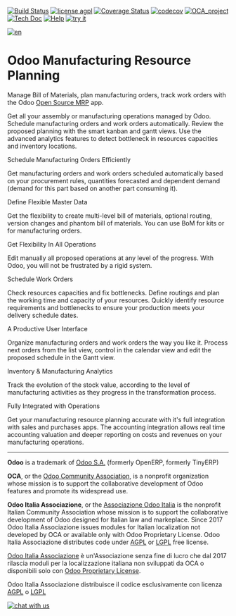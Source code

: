 [![Build Status](https://travis-ci.org/Odoo-Italia-Associazione/OCB.svg?branch=9.0)](https://travis-ci.org/Odoo-Italia-Associazione/OCB)
[![license agpl](https://img.shields.io/badge/licence-AGPL--3-blue.svg)](http://www.gnu.org/licenses/agpl-3.0.html)
[![Coverage Status](https://coveralls.io/repos/github/Odoo-Italia-Associazione/OCB/badge.svg?branch=9.0)](https://coveralls.io/github/Odoo-Italia-Associazione/OCB?branch=9.0)
[![codecov](https://codecov.io/gh/Odoo-Italia-Associazione/OCB/branch/9.0/graph/badge.svg)](https://codecov.io/gh/Odoo-Italia-Associazione/OCB/branch/9.0)
[![OCA_project](http://www.zeroincombenze.it/wp-content/uploads/ci-ct/prd/button-oca-9.svg)](https://github.com/OCA/OCB/tree/9.0)
[![Tech Doc](http://www.zeroincombenze.it/wp-content/uploads/ci-ct/prd/button-docs-9.svg)](http://wiki.zeroincombenze.org/en/Odoo/9.0/dev)
[![Help](http://www.zeroincombenze.it/wp-content/uploads/ci-ct/prd/button-help-9.svg)](http://wiki.zeroincombenze.org/en/Odoo/9.0/man/)
[![try it](http://www.zeroincombenze.it/wp-content/uploads/ci-ct/prd/button-try-it-9.svg)](https://erp9.zeroincombenze.it)


[![en](http://www.shs-av.com/wp-content/en_US.png)](http://wiki.zeroincombenze.org/it/Odoo/7.0/man)

Odoo Manufacturing Resource Planning
====================================

Manage Bill of Materials, plan manufacturing orders, track work orders with the
Odoo <a href="https://www.odoo.com/page/manufacturing">Open Source MRP</a> app.

Get all your assembly or manufacturing operations managed by Odoo. Schedule
manufacturing orders and work orders automatically. Review the proposed
planning with the smart kanban and gantt views. Use the advanced analytics
features to detect bottleneck in resources capacities and inventory locations.

Schedule Manufacturing Orders Efficiently

Get manufacturing orders and work orders scheduled automatically based on your
procurement rules, quantities forecasted and dependent demand (demand for this
part based on another part consuming it).

Define Flexible Master Data

Get the flexibility to create multi-level bill of materials, optional routing,
version changes and phantom bill of materials. You can use BoM for kits or for
manufacturing orders.

Get Flexibility In All Operations

Edit manually all proposed operations at any level of the progress. With Odoo,
you will not be frustrated by a rigid system.

Schedule Work Orders

Check resources capacities and fix bottlenecks.  Define routings and plan the
working time and capacity of your resources. Quickly identify resource
requirements and bottlenecks to ensure your production meets your delivery
schedule dates.


A Productive User Interface

Organize manufacturing orders and work orders the way you like it. Process next
orders from the list view, control in the calendar view and edit the proposed
schedule in the Gantt view.


Inventory & Manufacturing Analytics

Track the evolution of the stock value, according to the level of manufacturing
activities as they progress in the transformation process.

Fully Integrated with Operations

Get your manufacturing resource planning accurate with it's full integration
with sales and purchases apps. The accounting integration allows real time
accounting valuation and deeper reporting on costs and revenues on your
manufacturing operations.

[//]: # (copyright)

----

**Odoo** is a trademark of [Odoo S.A.](https://www.odoo.com/) (formerly OpenERP, formerly TinyERP)

**OCA**, or the [Odoo Community Association](http://odoo-community.org/), is a nonprofit organization whose
mission is to support the collaborative development of Odoo features and
promote its widespread use.

**Odoo Italia Associazione**, or the [Associazione Odoo Italia](https://www.odoo-italia.org/)
is the nonprofit Italian Community Association whose mission
is to support the collaborative development of Odoo designed for Italian law and markeplace.
Since 2017 Odoo Italia Associazione issues modules for Italian localization not developed by OCA
or available only with Odoo Proprietary License.
Odoo Italia Associazione distributes code under [AGPL](https://www.gnu.org/licenses/agpl-3.0.html) or [LGPL](https://www.gnu.org/licenses/lgpl.html) free license.

[Odoo Italia Associazione](https://www.odoo-italia.org/) è un'Associazione senza fine di lucro
che dal 2017 rilascia moduli per la localizzazione italiana non sviluppati da OCA
o disponibili solo con [Odoo Proprietary License](https://www.odoo.com/documentation/user/9.0/legal/licenses/licenses.html).

Odoo Italia Associazione distribuisce il codice esclusivamente con licenza [AGPL](https://www.gnu.org/licenses/agpl-3.0.html) o [LGPL](https://www.gnu.org/licenses/lgpl.html)

[//]: # (end copyright)



[![chat with us](https://www.shs-av.com/wp-content/chat_with_us.gif)](https://tawk.to/85d4f6e06e68dd4e358797643fe5ee67540e408b)
